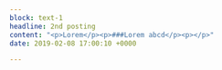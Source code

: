 ```yaml
---
block: text-1
headline: 2nd posting
content: "<p>Lorem</p><p>###Lorem abcd</p><p></p>"
date: 2019-02-08 17:00:10 +0000

---
```

